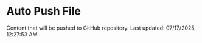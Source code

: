 # Auto Push File

Content that will be pushed to GitHub repository.
Last updated: 07/17/2025, 12:27:53 AM